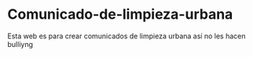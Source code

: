# Comunicado-de-limpieza-urbana
Esta web es para crear comunicados de limpieza urbana así no les hacen bulliyng
